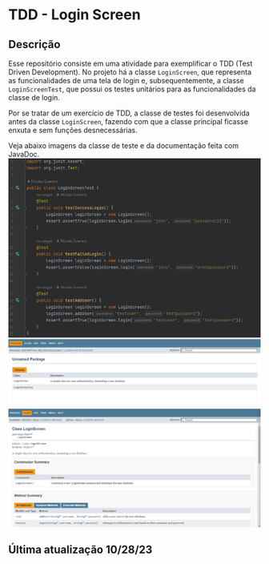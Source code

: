 # TDD - Login Screen

## Descrição
Esse repositório consiste em uma atividade para exemplificar o TDD
(Test Driven Development). No projeto há a classe `LoginScreen`, que
representa as funcionalidades de uma tela de login e, 
subsequentemente, a classe `LoginScreenTest`, que possui os testes
unitários para as funcionalidades da classe de login.

Por se tratar de um exercício de TDD, a classe de testes foi 
desenvolvida antes da classe `LoginScreen`, fazendo com que a classe
principal ficasse enxuta e sem funções desnecessárias.

Veja abaixo imagens da classe de teste e da documentação
feita com JavaDoc.
![image](./img/test-class.png)
![image](./img/doc-package.png)
![image](./img/doc-login.png)

## Última atualização 10/28/23